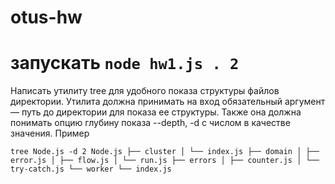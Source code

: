 # otus-hw

# запускать `node hw1.js . 2`

Написать утилиту tree для удобного показа структуры файлов директории. Утилита должна принимать на вход обязательный аргумент — путь до директории для показа ее структуры. Также она должна понимать опцию глубину показа --depth, -d с числом в качестве значения. Пример

`tree Node.js -d 2
Node.js
├── cluster
│ └── index.js
├── domain
│ ├── error.js
│ ├── flow.js
│ └── run.js
├── errors
│ ├── counter.js
│ └── try-catch.js
└── worker
└── index.js`
